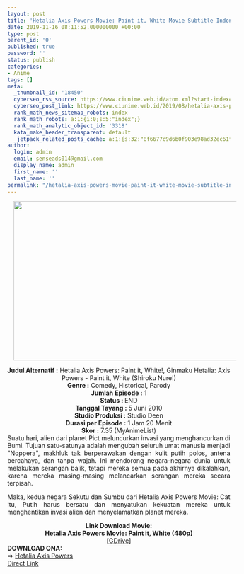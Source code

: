 ```yaml
---
layout: post
title: 'Hetalia Axis Powers Movie: Paint it, White Movie Subtitle Indonesia'
date: 2019-11-16 08:11:52.000000000 +00:00
type: post
parent_id: '0'
published: true
password: ''
status: publish
categories:
- Anime
tags: []
meta:
  _thumbnail_id: '18450'
  cyberseo_rss_source: https://www.ciunime.web.id/atom.xml?start-index=1801&max-results=150
  cyberseo_post_link: https://www.ciunime.web.id/2019/08/hetalia-axis-powers-movie-paint-it.html
  rank_math_news_sitemap_robots: index
  rank_math_robots: a:1:{i:0;s:5:"index";}
  rank_math_analytic_object_id: '3318'
  kata_make_header_transparent: default
  _jetpack_related_posts_cache: a:1:{s:32:"8f6677c9d6b0f903e98ad32ec61f8deb";a:2:{s:7:"expires";i:1651720402;s:7:"payload";a:0:{}}}
author:
  login: admin
  email: senseads014@gmail.com
  display_name: admin
  first_name: ''
  last_name: ''
permalink: "/hetalia-axis-powers-movie-paint-it-white-movie-subtitle-indonesia/"
---
```

<div class="separator" style="clear: both; text-align: center;"><a href="https://1.bp.blogspot.com/-JOlYQJbTafI/XVRoiEuCvPI/AAAAAAAAdM0/TwxK-HNzxZUvJFZyii65c-Exfrjq_yLXgCLcBGAs/s1600/Hetalia%2BAxis%2BPowers%2BMovie%2B-%2BPaint%2Bit%252C%2BWhite.jpg" imageanchor="1" style="margin-left: 1em; margin-right: 1em;"><img border="0" data-original-height="720" data-original-width="1280" height="360" src="{{ site.baseurl }}/assets/2019/11/Hetalia%2BAxis%2BPowers%2BMovie%2B-%2BPaint%2Bit%252C%2BWhite.jpg" width="640" /></a></div>
<p>
<div style="text-align: center;"><b>Judul</b><b><b>&nbsp;Alternatif</b>&nbsp;:</b>&nbsp;Hetalia Axis Powers: Paint it, White!, Ginmaku Hetalia: Axis Powers - Paint it, White (Shiroku Nure!)</div>
<div style="text-align: center;"><b>Genre :</b> Comedy, Historical, Parody</div>
<div style="text-align: center;"><b>Jumlah Episode :</b>&nbsp;1<br /><b>Status :&nbsp;</b>END<br /><b>Tanggal Tayang :</b> 5 Juni 2010<br /><b>Studio Produksi :</b> Studio Deen<br /><b>Durasi per Episode :</b> 1 Jam 20 Menit</div>
<div style="text-align: center;"><b>Skor :</b> 7.35 (MyAnimeList)</div>
<div style="text-align: center;"></div>
<div style="text-align: justify;">Suatu hari, alien dari planet Pict meluncurkan invasi yang menghancurkan di Bumi. Tujuan satu-satunya adalah mengubah seluruh umat manusia menjadi "Noppera", makhluk tak berperawakan dengan kulit putih polos, antena bercahaya, dan tanpa wajah. Ini mendorong negara-negara dunia untuk melakukan serangan balik, tetapi mereka semua pada akhirnya dikalahkan, karena mereka masing-masing melancarkan serangan mereka secara terpisah.</p>
<p>Maka, kedua negara Sekutu dan Sumbu dari Hetalia Axis Powers Movie: Cat itu, Putih harus bersatu dan menyatukan kekuatan mereka untuk menghentikan invasi alien dan menyelamatkan planet mereka.</p></div>
<div style="text-align: justify;"></div>
<div style="text-align: justify;"></div>
<div style="text-align: center;">
<div style="text-align: center;"><b>Link Download Movie:</b></div>
<div style="text-align: center;"><b>Hetalia Axis Powers Movie: Paint it, White (480p)</b></div>
<div style="text-align: center;">
<div style="text-align: center;">
<div style="text-align: center;">[<a href="https://drive.google.com/uc?export=download&amp;id=1ApoMQGTwRp0gHSRTV8umKwOX2RvBSy28" target="_blank" rel="noopener">GDrive</a>]
<div style="text-align: left;"></div>
<div style="text-align: left;"></div>
<div style="text-align: left;"><b>DOWNLOAD ONA:</b></div>
<div style="text-align: left;"></div>
<div style="text-align: left;">=&gt;&nbsp;<a href="https://www.ciunime.web.id/2019/08/hetalia-axis-powers-episode-01-52-end.html" target="_blank" rel="noopener">Hetalia Axis Powers</a></div>
<div style="text-align: left;"></div>
</div>
</div>
</div>
</div>
<link rel="stylesheet" href="https://cdnjs.cloudflare.com/ajax/libs/font-awesome/4.7.0/css/font-awesome.min.css" />
<div class="divbtn"> <a href="https://handymansurrender.com/fihup8buzv?key=94550f7ce39444073321dde3b8782f97" class="btn"><i class="fa fa-download"></i> Direct Link</a> </div>
